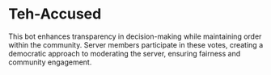 # Teh-Accused
This bot enhances transparency in decision-making while maintaining order within the community. Server members participate in these votes, creating a democratic approach to moderating the server, ensuring fairness and community engagement.
